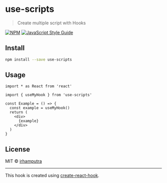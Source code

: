 # use-scripts

> Create multiple script with Hooks

[![NPM](https://img.shields.io/npm/v/use-scripts.svg)](https://www.npmjs.com/package/use-scripts) [![JavaScript Style Guide](https://img.shields.io/badge/code_style-standard-brightgreen.svg)](https://standardjs.com)

## Install

```bash
npm install --save use-scripts
```

## Usage

```tsx
import * as React from 'react'

import { useMyHook } from 'use-scripts'

const Example = () => {
  const example = useMyHook()
  return (
    <div>
      {example}
    </div>
  )
}
```

## License

MIT © [irhamputra](https://github.com/irhamputra)

---

This hook is created using [create-react-hook](https://github.com/hermanya/create-react-hook).
